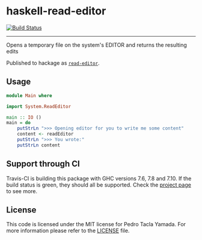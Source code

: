 haskell-read-editor
===================
[![Build Status](https://travis-ci.org/yamadapc/haskell-read-editor.svg?branch=master)](https://travis-ci.org/yamadapc/haskell-read-editor)
- - -
Opens a temporary file on the system's EDITOR and returns the resulting edits

Published to hackage as [`read-editor`](https://hackage.haskell.org/package/read-editor).

## Usage
```haskell
module Main where

import System.ReadEditor

main :: IO ()
main = do
    putStrLn ">>> Opening editor for you to write me some content"
    content <- readEditor
    putStrLn ">>> You wrote:"
    putStrLn content
```

## Support through CI
Travis-CI is building this package with GHC versions 7.6, 7.8 and 7.10. If the
build status is green, they should all be supported. Check the [project page](https://travis-ci.org/yamadapc/haskell-read-editor)
to see more.

## License
This code is licensed under the MIT license for Pedro Tacla Yamada. For more
information please refer to the [LICENSE](/LICENSE) file.
